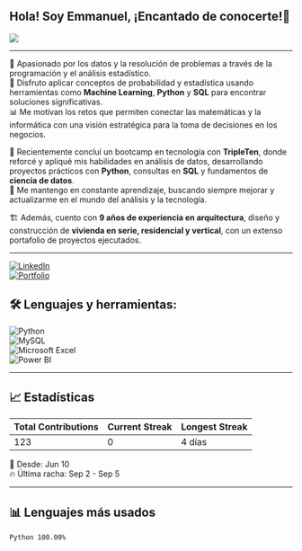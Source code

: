 ## Hola! Soy Emmanuel, ¡Encantado de conocerte!👋 


<img src="https://img.shields.io/badge/Data%20Scientist-%20-blue?style=for-the-badge&logo=data&logoColor=white"/>  


---
🎯 Apasionado por los datos y la resolución de problemas a través de la programación y el análisis estadístico.  
🔢 Disfruto aplicar conceptos de probabilidad y estadística usando herramientas como **Machine Learning**, **Python** y **SQL** para encontrar soluciones significativas.  
📊 Me motivan los retos que permiten conectar las matemáticas y la informática con una visión estratégica para la toma de decisiones en los negocios.  

🧠 Recientemente concluí un bootcamp en tecnología con **TripleTen**, donde reforcé y apliqué mis habilidades en análisis de datos, desarrollando proyectos prácticos con **Python**, consultas en **SQL** y fundamentos de **ciencia de datos**.  
🔄 Me mantengo en constante aprendizaje, buscando siempre mejorar y actualizarme en el mundo del análisis y la tecnología.

🏗️ Además, cuento con **9 años de experiencia en arquitectura**, diseño y construcción de **vivienda en serie, residencial y vertical**, con un extenso portafolio de proyectos ejecutados.

---

[![LinkedIn](https://img.shields.io/badge/LinkedIn-blue?style=for-the-badge&logo=linkedin&logoColor=white)](https://www.linkedin.com/in/emmanuel-villarreal-47055a124)  
[![Portfolio](https://img.shields.io/badge/PORTAFOLIO-WEB-green?style=for-the-badge)](https://tuportafolio.com)

## 🛠 Lenguajes y herramientas:

![Python](https://img.shields.io/badge/-PYTHON-3776AB?style=for-the-badge&logo=python&logoColor=white)  
![MySQL](https://img.shields.io/badge/-MYSQL-4479A1?style=for-the-badge&logo=mysql&logoColor=white)  
![Microsoft Excel](https://img.shields.io/badge/-MICROSOFT%20EXCEL-217346?style=for-the-badge&logo=microsoft-excel&logoColor=white)  
![Power BI](https://img.shields.io/badge/-POWER%20BI-F2C811?style=for-the-badge&logo=power-bi&logoColor=black)  

---

## 📈 Estadísticas

| Total Contributions | Current Streak | Longest Streak |
|---------------------|----------------|----------------|
| 123                 | 0              | 4 días         |

📅 Desde: Jun 10  
🔥 Última racha: Sep 2 - Sep 5

---

## 📊 Lenguajes más usados

```text
Python 100.00%
